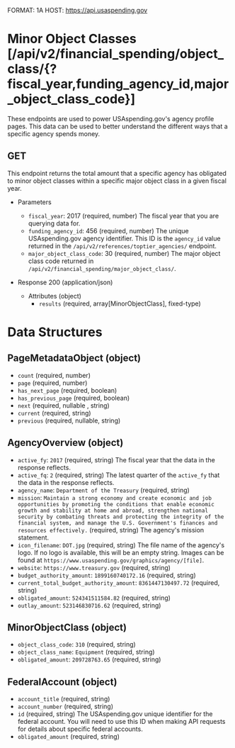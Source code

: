 FORMAT: 1A
HOST: https://api.usaspending.gov

# Minor Object Classes [/api/v2/financial_spending/object_class/{?fiscal_year,funding_agency_id,major_object_class_code}]

These endpoints are used to power USAspending.gov's agency profile pages. This data can be used to better understand the different ways that a specific agency spends money.

## GET

This endpoint returns the total amount that a specific agency has obligated to minor object classes within a specific major object class in a given fiscal year.

+ Parameters

    + `fiscal_year`: 2017 (required, number)
        The fiscal year that you are querying data for.
    + `funding_agency_id`: 456 (required, number)
        The unique USAspending.gov agency identifier. This ID is the `agency_id` value returned in the `/api/v2/references/toptier_agencies/` endpoint.
    + `major_object_class_code`: 30 (required, number)
        The major object class code returned in `/api/v2/financial_spending/major_object_class/`.
        
+ Response 200 (application/json)

    + Attributes (object)
        + `results` (required, array[MinorObjectClass], fixed-type)

# Data Structures

## PageMetadataObject (object)
+ `count` (required, number)
+ `page` (required, number)
+ `has_next_page` (required, boolean)
+ `has_previous_page` (required, boolean)
+ `next` (required, nullable , string)
+ `current` (required, string)
+ `previous` (required, nullable, string)

## AgencyOverview (object)
+ `active_fy`: `2017` (required, string)
    The fiscal year that the data in the response reflects.
+ `active_fq`: `2` (required, string)
    The latest quarter of the `active_fy` that the data in the response reflects.
+ `agency_name`: `Department of the Treasury` (required, string)
+ `mission`: `Maintain a strong economy and create economic and job opportunities by promoting the conditions that enable economic growth and stability at home and abroad, strengthen national security by combating threats and protecting the integrity of the financial system, and manage the U.S. Government's finances and resources effectively.` (required, string)
    The agency's mission statement.
+ `icon_filename`: `DOT.jpg` (required, string)
    The file name of the agency's logo. If no logo is available, this will be an empty string. Images can be found at `https://www.usaspending.gov/graphics/agency/[file]`.
+ `website`: `https://www.treasury.gov` (required, string)
+ `budget_authority_amount`: `1899160740172.16` (required, string)
+ `current_total_budget_authority_amount`: `8361447130497.72` (required, string)
+ `obligated_amount`: `524341511584.82` (required, string)
+ `outlay_amount`: `523146830716.62` (required, string)

## MinorObjectClass (object)
+ `object_class_code`: `310` (required, string)
+ `object_class_name`: `Equipment` (required, string)
+ `obligated_amount`: `209728763.65` (required, string)

## FederalAccount (object)
+ `account_title` (required, string)
+ `account_number` (required, string)
+ `id` (required, string)
    The USAspending.gov unique identifier for the federal account. You will need to use this ID when making API requests for details about specific federal accounts.
+ `obligated_amount` (required, string)
